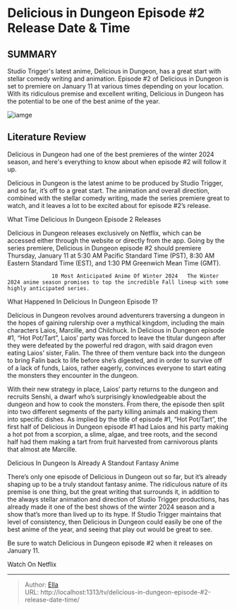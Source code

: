 # Delicious in Dungeon Episode #2 Release Date &amp; Time


## SUMMARY 



  Studio Trigger&#39;s latest anime, Delicious in Dungeon, has a great start with stellar comedy writing and animation.   Episode #2 of Delicious in Dungeon is set to premiere on January 11 at various times depending on your location.   With its ridiculous premise and excellent writing, Delicious in Dungeon has the potential to be one of the best anime of the year.  

![iamge](https://static1.srcdn.com/wordpress/wp-content/uploads/2024/01/delicious-in-dungeon-episode-1-senshi.jpg)

## Literature Review
Delicious in Dungeon had one of the best premieres of the winter 2024 season, and here&#39;s everything to know about when episode #2 will follow it up.




Delicious in Dungeon is the latest anime to be produced by Studio Trigger, and so far, it’s off to a great start. The animation and overall direction, combined with the stellar comedy writing, made the series premiere great to watch, and it leaves a lot to be excited about for episode #2’s release.





 What Time Delicious In Dungeon Episode 2 Releases 
          

Delicious in Dungeon releases exclusively on Netflix, which can be accessed either through the website or directly from the app. Going by the series premiere, Delicious in Dungeon episode #2 should premiere Thursday, January 11 at 5:30 AM Pacific Standard Time (PST), 8:30 AM Eastern Standard Time (EST), and 1:30 PM Greenwich Mean Time (GMT).

                  10 Most Anticipated Anime Of Winter 2024   The Winter 2024 anime season promises to top the incredible Fall lineup with some highly anticipated series.    



 What Happened In Delicious In Dungeon Episode 1? 
          




Delicious in Dungeon revolves around adventurers traversing a dungeon in the hopes of gaining rulership over a mythical kingdom, including the main characters Laios, Marcille, and Chilchuck. In Delicious in Dungeon episode #1, “Hot Pot/Tart”, Laios’ party was forced to leave the titular dungeon after they were defeated by the powerful red dragon, with said dragon even eating Laios’ sister, Falin. The three of them venture back into the dungeon to bring Falin back to life before she’s digested, and in order to survive off of a lack of funds, Laios, rather eagerly, convinces everyone to start eating the monsters they encounter in the dungeon.

With their new strategy in place, Laios’ party returns to the dungeon and recruits Senshi, a dwarf who’s surprisingly knowledgeable about the dungeon and how to cook the monsters. From there, the episode then split into two different segments of the party killing animals and making them into specific dishes. As implied by the title of episode #1, “Hot Pot/Tart”, the first half of Delicious in Dungeon episode #1 had Laios and his party making a hot pot from a scorpion, a slime, algae, and tree roots, and the second half had them making a tart from fruit harvested from carnivorous plants that almost ate Marcille.






 Delicious In Dungeon Is Already A Standout Fantasy Anime 
          

There’s only one episode of Delicious in Dungeon out so far, but it’s already shaping up to be a truly standout fantasy anime. The ridiculous nature of its premise is one thing, but the great writing that surrounds it, in addition to the always stellar animation and direction of Studio Trigger productions, has already made it one of the best shows of the winter 2024 season and a show that’s more than lived up to its hype. If Studio Trigger maintains that level of consistency, then Delicious in Dungeon could easily be one of the best anime of the year, and seeing that play out would be great to see.

Be sure to watch Delicious in Dungeon episode #2 when it releases on January 11.

Watch On Netflix



---

> Author: [Ella](https://instagram.hk.cn/)  
> URL: http://localhost:1313/tv/delicious-in-dungeon-episode-#2-release-date-time/  

